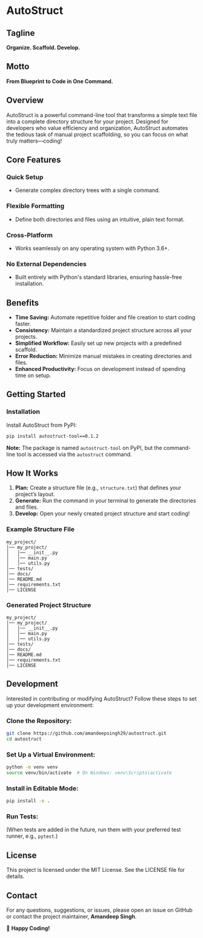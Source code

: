 # AutoStruct

## Tagline

**Organize. Scaffold. Develop.**

## Motto

**From Blueprint to Code in One Command.**

## Overview

AutoStruct is a powerful command-line tool that transforms a simple text file into a complete directory structure for your project. Designed for developers who value efficiency and organization, AutoStruct automates the tedious task of manual project scaffolding, so you can focus on what truly matters—coding!

## Core Features

### Quick Setup

- Generate complex directory trees with a single command.

### Flexible Formatting

- Define both directories and files using an intuitive, plain text format.

### Cross-Platform

- Works seamlessly on any operating system with Python 3.6+.

### No External Dependencies

- Built entirely with Python's standard libraries, ensuring hassle-free installation.

## Benefits

- **Time Saving:** Automate repetitive folder and file creation to start coding faster.
- **Consistency:** Maintain a standardized project structure across all your projects.
- **Simplified Workflow:** Easily set up new projects with a predefined scaffold.
- **Error Reduction:** Minimize manual mistakes in creating directories and files.
- **Enhanced Productivity:** Focus on development instead of spending time on setup.

## Getting Started

### Installation

Install AutoStruct from PyPI:

```bash
pip install autostruct-tool==0.1.2
```

**Note:** The package is named `autostruct-tool` on PyPI, but the command-line tool is accessed via the `autostruct` command.

## How It Works

1. **Plan:** Create a structure file (e.g., `structure.txt`) that defines your project’s layout.
2. **Generate:** Run the command in your terminal to generate the directories and files.
3. **Develop:** Open your newly created project structure and start coding!

### Example Structure File

```plaintext
my_project/
│── my_project/
│   │── __init__.py
│   │── main.py
│   │── utils.py
│── tests/
│── docs/
│── README.md
│── requirements.txt
│── LICENSE
```

### Generated Project Structure

```plaintext
my_project/
│── my_project/
│   │── __init__.py
│   │── main.py
│   │── utils.py
│── tests/
│── docs/
│── README.md
│── requirements.txt
│── LICENSE
```

## Development

Interested in contributing or modifying AutoStruct? Follow these steps to set up your development environment:

### Clone the Repository:

```bash
git clone https://github.com/amandeepsingh29/autostruct.git
cd autostruct
```

### Set Up a Virtual Environment:

```bash
python -m venv venv
source venv/bin/activate  # On Windows: venv\Scripts\activate
```

### Install in Editable Mode:

```bash
pip install -e .
```

### Run Tests:

(When tests are added in the future, run them with your preferred test runner, e.g., `pytest`.)

## License

This project is licensed under the MIT License. See the LICENSE file for details.

## Contact

For any questions, suggestions, or issues, please open an issue on GitHub or contact the project maintainer, **Amandeep Singh**.

🚀 **Happy Coding!**

